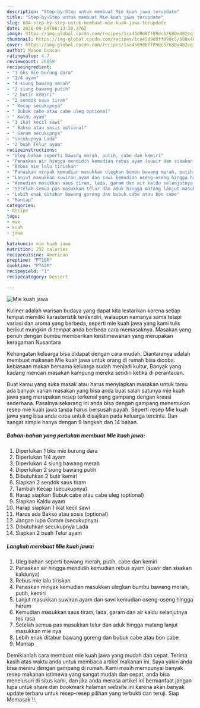```yaml
---
description: "Step-by-Step untuk membuat Mie kuah jawa terupdate"
title: "Step-by-Step untuk membuat Mie kuah jawa terupdate"
slug: 604-step-by-step-untuk-membuat-mie-kuah-jawa-terupdate
date: 2020-09-09T06:13:20.376Z
image: https://img-global.cpcdn.com/recipes/1ca45d9d8ff89dc5/680x482cq70/mie-kuah-jawa-foto-resep-utama.jpg
thumbnail: https://img-global.cpcdn.com/recipes/1ca45d9d8ff89dc5/680x482cq70/mie-kuah-jawa-foto-resep-utama.jpg
cover: https://img-global.cpcdn.com/recipes/1ca45d9d8ff89dc5/680x482cq70/mie-kuah-jawa-foto-resep-utama.jpg
author: Mason Duncan
ratingvalue: 4.7
reviewcount: 26859
recipeingredient:
- "1 bks mie burung dara"
- "1/4 ayam"
- "4 siung bawang merah"
- "2 siung bawang putih"
- "2 butir kemiri"
- "2 sendok saus tiram"
- " Kecap secukupnya"
- " Bubuk cabe atau cabe uleg optional"
- " Kaldu ayam"
- "1 ikat kecil sawi"
- " Bakso atau sosis optional"
- " Garam secukupnya"
- "secukupnya Lada"
- "2 buah Telur ayam"
recipeinstructions:
- "Uleg bahan seperti bawang merah, putih, cabe dan kemiri"
- "Panaskan air hingga mendidih kemudian rebus ayam (suwir dan sisakan kaldunya)"
- "Rebus mie lalu tiriskan"
- "Panaskan minyak kemudian masukkan ulegkan bumbu bawang merah, putih, kemiri"
- "Lanjut masukkan suwiran ayam dan sawi kemudian oseng-oseng hingga harum"
- "Kemudian masukkan saus tiram, lada, garam dan air kaldu selanjutnya tes rasa"
- "Setelah semua pas masukkan telur dan aduk hingga matang lanjut masukkan mie nya"
- "Lebih enak ditabur bawang goreng dan bubuk cabe atau bon cabe"
- "Mantap"
categories:
- Recipe
tags:
- mie
- kuah
- jawa

katakunci: mie kuah jawa 
nutrition: 252 calories
recipecuisine: American
preptime: "PT18M"
cooktime: "PT42M"
recipeyield: "1"
recipecategory: Dessert

---
```



![Mie kuah jawa](https://img-global.cpcdn.com/recipes/1ca45d9d8ff89dc5/680x482cq70/mie-kuah-jawa-foto-resep-utama.jpg)

Kuliner adalah warisan budaya yang dapat kita lestarikan karena setiap tempat memiliki karasteristik tersendiri, walaupun namanya sama tetapi variasi dan aroma yang berbeda, seperti mie kuah jawa yang kami tulis berikut mungkin di tempat anda berbeda cara memasaknya. Masakan yang penuh dengan bumbu memberikan keistimewahan yang merupakan keragaman Nusantara

Kehangatan keluarga bisa didapat dengan cara mudah. Diantaranya adalah membuat makanan Mie kuah jawa untuk orang di rumah bisa dicoba. kebiasaan makan bersama keluarga sudah menjadi kultur, Banyak yang kadang mencari masakan kampung mereka sendiri ketika di perantauan.



Buat kamu yang suka masak atau harus menyiapkan masakan untuk tamu ada banyak varian masakan yang bisa anda buat salah satunya mie kuah jawa yang merupakan resep terkenal yang gampang dengan kreasi sederhana. Pasalnya sekarang ini anda bisa dengan gampang menemukan resep mie kuah jawa tanpa harus bersusah payah.
Seperti resep Mie kuah jawa yang bisa anda coba untuk disajikan pada keluarga tercinta. Dan sangat simple hanya dengan 9 langkah dan 14 bahan.


<!--inarticleads1-->

##### Bahan-bahan yang perlukan membuat Mie kuah jawa:

1. Diperlukan 1 bks mie burung dara
1. Diperlukan 1/4 ayam
1. Diperlukan 4 siung bawang merah
1. Diperlukan 2 siung bawang putih
1. Dibutuhkan 2 butir kemiri
1. Siapkan 2 sendok saus tiram
1. Tambah  Kecap (secukupnya)
1. Harap siapkan  Bubuk cabe atau cabe uleg (optional)
1. Siapkan  Kaldu ayam
1. Harap siapkan 1 ikat kecil sawi
1. Harus ada  Bakso atau sosis (optional)
1. Jangan lupa  Garam (secukupnya)
1. Dibutuhkan secukupnya Lada
1. Siapkan 2 buah Telur ayam




<!--inarticleads2-->

##### Langkah membuat  Mie kuah jawa:

1. Uleg bahan seperti bawang merah, putih, cabe dan kemiri
1. Panaskan air hingga mendidih kemudian rebus ayam (suwir dan sisakan kaldunya)
1. Rebus mie lalu tiriskan
1. Panaskan minyak kemudian masukkan ulegkan bumbu bawang merah, putih, kemiri
1. Lanjut masukkan suwiran ayam dan sawi kemudian oseng-oseng hingga harum
1. Kemudian masukkan saus tiram, lada, garam dan air kaldu selanjutnya tes rasa
1. Setelah semua pas masukkan telur dan aduk hingga matang lanjut masukkan mie nya
1. Lebih enak ditabur bawang goreng dan bubuk cabe atau bon cabe
1. Mantap




Demikianlah cara membuat mie kuah jawa yang mudah dan cepat. Terima kasih atas waktu anda untuk membaca artikel makanan ini. Saya yakin anda bisa meniru dengan gampang di rumah. Kami masih mempunyai banyak resep makanan istimewa yang sangat mudah dan cepat, anda bisa menelusuri di situs kami, dan jika anda merasa artikel ini bermanfaat jangan lupa untuk share dan bookmark halaman website ini karena akan banyak update terbaru untuk resep-resep pilihan yang terbukti dan teruji. Siap Memasak !!. 
